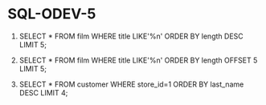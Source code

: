 # SQL-ODEV-5

1) SELECT * FROM film
   WHERE title LIKE'%n'
   ORDER BY length DESC
   LIMIT 5;
   
2) SELECT * FROM film
   WHERE title LIKE'%n'
   ORDER BY length 
   OFFSET 5
   LIMIT 5;
   
3) SELECT * FROM customer
   WHERE store_id=1
   ORDER BY last_name DESC
   LIMIT 4;
